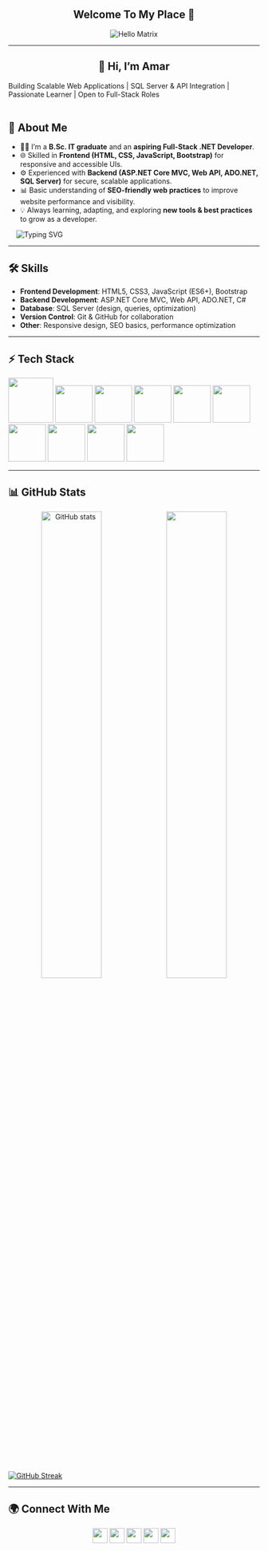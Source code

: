 <p align="center">
  <h2 align="center">Welcome To My Place 🚀</h2>
</p>

<p align="center"> 
<img src="https://raw.githubusercontent.com/sagar-viradiya/sagar-viradiya/master/resources/banner.png" alt="Hello Matrix">

<hr>
<h2 align="center">👋 Hi, I’m Amar</h2>
Building Scalable Web Applications | SQL Server & API Integration | Passionate Learner | Open to Full-Stack Roles

<br>
<br>

<!-- About Me Section -->
## 🚀 About Me  

- 👨‍💻 I’m a **B.Sc. IT graduate** and an **aspiring Full-Stack .NET Developer**.  
- 🌐 Skilled in **Frontend (HTML, CSS, JavaScript, Bootstrap)** for responsive and accessible UIs.  
- ⚙️ Experienced with **Backend (ASP.NET Core MVC, Web API, ADO.NET, SQL Server)** for secure, scalable applications.  
- 📊 Basic understanding of **SEO-friendly web practices** to improve website performance and visibility.  
- 💡 Always learning, adapting, and exploring **new tools & best practices** to grow as a developer.  

&nbsp; &nbsp; ![Typing SVG](https://readme-typing-svg.herokuapp.com/?lines=Welcome+To+My+Profile.😊;Full-Stack+.NET+Developer;Frontend+Developer;Backend+Developer;Web+Application+Developer;SEO-Friendly+Web+Developer.)

---

## 🛠️ Skills  

- **Frontend Development**: HTML5, CSS3, JavaScript (ES6+), Bootstrap  
- **Backend Development**: ASP.NET Core MVC, Web API, ADO.NET, C#  
- **Database**: SQL Server (design, queries, optimization)  
- **Version Control**: Git & GitHub for collaboration  
- **Other**: Responsive design, SEO basics, performance optimization  

---

## :zap: Tech Stack  

<a href="#"><img src="https://www.vectorlogo.zone/logos/dotnet/dotnet-vertical.svg" height="90" /></a>
<a href="#"><img src="https://www.vectorlogo.zone/logos/getbootstrap/getbootstrap-ar21.svg" height="75" /></a>
<a href="#"><img src="https://www.vectorlogo.zone/logos/jquery/jquery-ar21.svg" height="75" /></a>
<a href="#"><img src="https://i.giphy.com/media/IdyAQJVN2kVPNUrojM/200.webp" height="75" /></a>
<a href="#"><img src="https://www.vectorlogo.zone/logos/javascript/javascript-icon.svg" height="75" /></a>
<a href="#"><img src="https://www.vectorlogo.zone/logos/java/java-ar21.svg" height="75" /></a>
<a href="#"><img src="https://www.vectorlogo.zone/logos/github/github-ar21~bgwhite.svg" height="75" /></a>
<a href="#"><img src="https://www.vectorlogo.zone/logos/w3_css/w3_css-official.svg" height="75" /></a>
<a href="#"><img src="https://www.vectorlogo.zone/logos/w3_html5/w3_html5-ar21.svg" height="75" /></a>
<a href="#"><img src="https://www.vectorlogo.zone/logos/android/android-ar21.svg" height="75" /></a>

---

## 📊 GitHub Stats  

<p align="center">
  <img width="49%" src="https://github-readme-stats.vercel.app/api?username=amar-rakhpasre&show_icons=true&line_height=37&locale=en&bg_color=0d1117&text_color=ffffff" alt="GitHub stats" />
  <img width="49%" src="https://github-readme-stats.vercel.app/api/top-langs?username=amar-rakhpasre&langs_count=20&show_icons=true&locale=en&bg_color=0d1117&text_color=F0184E&layout=compact" />
</p>

[![GitHub Streak](https://streak-stats.demolab.com/?user=amar-rakhpasre&theme=green_nur)](https://git.io/streak-stats)

---

## 🌍 Connect With Me  

<p align="center">
  <a href="https://amar-rakhpasre.github.io/Amar-Portfolio/"><img src="https://img.shields.io/badge/Portfolio-%2312100E.svg?&logo=google-chrome&logoColor=white" height="30"></a>
  <a href="https://www.linkedin.com/in/amar-rakhpasre-72b80928a/"><img src="https://img.shields.io/badge/LinkedIn-%2312100E.svg?&logo=linkedin&logoColor=white" height="30"></a>
  <a href="https://github.com/amar-rakhpasre"><img src="https://img.shields.io/badge/GitHub-%2312100E.svg?&logo=github&logoColor=white" height="30"></a>
  <a href="https://medium.com/@amar-rakhpasre"><img src="https://img.shields.io/badge/Medium-%2312100E.svg?&logo=medium&logoColor=white" height="30"></a>
  <a href="https://twitter.com/amar-rakhpasre"><img src="https://img.shields.io/badge/Twitter-%2312100E.svg?&logo=twitter&logoColor=white" height="30"></a>
</p>
